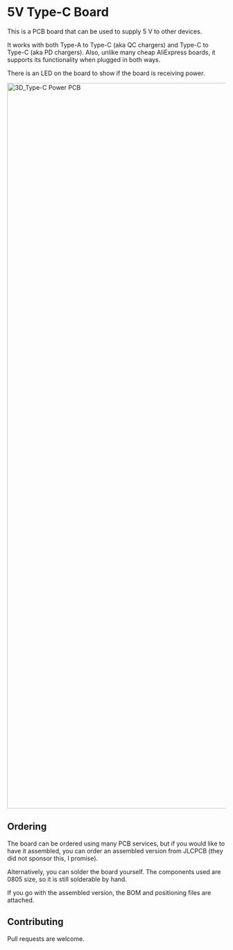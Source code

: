# 5V Type-C Board
This is a PCB board that can be used to supply 5 V to other devices.

It works with both Type-A to Type-C (aka QC chargers) and Type-C to Type-C (aka PD chargers).
Also, unlike many cheap AliExpress boards, it supports its functionality when plugged in both ways.

There is an LED on the board to show if the board is receiving power.

<img width="2160" height="1668" alt="3D_Type-C Power PCB" src="https://github.com/user-attachments/assets/1aa0bc5c-b982-4c7f-85e6-eaccfd9bc700" />

## Ordering 
The board can be ordered using many PCB services, but if you would like to have it assembled, you can order an assembled version from JLCPCB (they did not sponsor this, I promise).

Alternatively, you can solder the board yourself. The components used are 0805 size, so it is still solderable by hand.

If you go with the assembled version, the BOM and positioning files are attached.

## Contributing

Pull requests are welcome.

